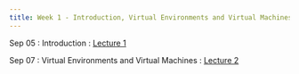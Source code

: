 ```yaml
---
title: Week 1 - Introduction, Virtual Environments and Virtual Machines
---
```


Sep 05
: Introduction
  : [Lecture 1](../assets/lectures/lecture1/under-construction-gif-17.gif) 

Sep 07
: Virtual Environments and Virtual Machines
  : [Lecture 2](../assets/lectures/lecture1/under-construction-gif-17.gif)

<!-- 
**Demo**{: .label .label-purple }
Sep 30
: [Variables & Objects](#)
  : [1.2](#), [2.1](#)

Oct 1
: **Lab**{: .label .label-purple } [Intro to Java](#)

Oct 2
: [Tracing, IntLists, & Recursion](#)
  : [2.1](#)
: **HW 1 due**{: .label .label-red } -->